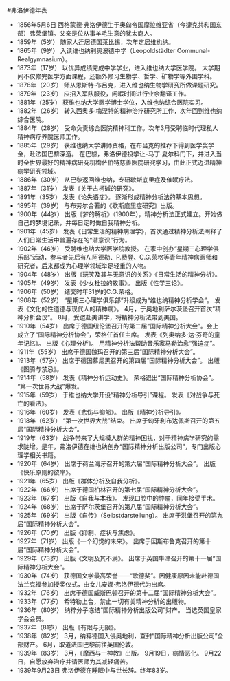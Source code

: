 ﻿#弗洛伊德年表
* 1856年5月6日
西格蒙德·弗洛伊德生于奥匈帝国摩拉维亚省（今捷克共和国东部）弗莱堡镇。父亲是位从事羊毛生意的犹太商人。
* 1859年（5岁）
随家人迁居德国莱比锡，次年定居维也纳。
* 1865年（9岁）
入读维也纳利奥波德中学（Leopoldstädter Communal-Realgymnasium）。
* 1873年（17岁）
以优异成绩完成中学学业，进入维也纳大学医学院。
大学期间不仅修完医学方面课程，还额外修习生物学、哲学、矿物学等外围学科。
* 1876年（20岁）
师从恩斯特·布吕克，进入维也纳生物学研究所做课题研究。
* 1879年（23岁）
应招入军队服役，闲暇时间进行业余翻译工作。
* 1881年（25岁）
获维也纳大学医学博士学位，入维也纳综合医院实习。
* 1882年（26岁）
转入西奥多·梅涅特的精神治疗研究所工作，次年回到维也纳综合医院。
* 1884年（28岁）
受命负责综合医院精神科工作。次年3月受聘临时代理私人精神病疗养院医师工作。
* 1885年（29岁）
获维也纳大学讲师资格，在布吕克的推荐下得到医学奖学金，赴法国巴黎深造。
在巴黎，弗洛伊德投学让-马丁·夏尔科门下，并进入当时全世界最好的精神病研究机构萨伯特慈善医院研究学习，由此正式迈进精神病学研究领域。
* 1886年（30岁）
从巴黎返回维也纳，专研歇斯底里症及催眠疗法。
* 1887年（31岁）
发表《关于古柯碱的研究》。
* 1891年（35岁）
发表《论失语症》。
逐渐形成精神分析法的基本思想。
* 1895年（39岁）
与布劳尔合著的《歇斯底里症研究》出版。
* 1900年（44岁）
出版《梦的解析》（1900年），精神分析法正式建立。开始做自己的梦境记录，并每日定时做自我精神分析。
* 1901年（45岁）
发表《日常生活的精神病理学》，首次通过精神分析法阐释了人们日常生活中普遍存在的“潜意识”行为。
* 1902年（46岁）
受聘维也纳大学医学院教授。
在家中创办“星期三心理学俱乐部”活动，参与者先后有A.阿德勒、P.费登、C.G.荣格等青年精神病医师和研究者，后来都成为心理学领域举足轻重的人物。
* 1904年（48岁）
出版《玩笑及其与无意识的关系》《日常生活的精神分析》。
* 1905年（49岁）
发表《少女杜拉的故事》。
出版《性学三论》。
* 1906年（50岁）
结交时年31岁的C.G.荣格。
* 1908年（52岁）
“星期三心理学俱乐部”升级成为“维也纳精神分析学会”。
发表《文化的性道德与现代人的精神病》。
4月，于奥地利萨尔茨堡召开首次“精神分析会议”。
8月，受邀赴美讲学，将精神分析法带到美国。
* 1910年（54岁）
出席于德国纽伦堡召开的第二届“国际精神分析大会”。会上成立了“国际精神分析协会”，荣格任首任主席。
发表《列奥纳多·达·芬奇的童年记忆》。
出版《心理分析》。
用精神分析法帮助音乐家马勒治愈“强迫症”。
* 1911年（55岁）
出席于德国魏玛召开的第三届“国际精神分析大会”。
* 1913年（57岁）
出席于德国慕尼黑召开的第四届“国际精神分析大会”。
出版《图腾与禁忌》。
* 1914年（58岁）
发表《精神分析运动史》。
荣格退出“国际精神分析协会”。
“第一次世界大战”爆发。
* 1915年（59岁）
于维也纳大学开设“精神分析导引”课程。
发表《对战争与死亡的看法》。
* 1916年（60岁）
发表《悲伤与抑郁》。
出版《精神分析导引》。
* 1918年（62岁）
“第一次世界大战”结束。
出席于匈牙利布达佩斯召开的第五届“国际精神分析大会”。
* 1919年（63岁）
战争带来了大规模人群的精神困扰，对于精神病学研究的需求陡增。是年，弗洛伊德在维也纳创办“国际精神分析出版公司”，专门出版心理学相关书籍。
* 1920年（64岁）
出席于荷兰海牙召开的第六届“国际精神分析大会”。
出版《快乐原则的彼岸》。
* 1921年（65岁）
出版《群体分析及自我分析》。
* 1922年（66岁）
出席于德国柏林召开的第七届“国际精神分析大会”。
* 1923年（67岁）
出版《自我与本我》。
发现口腔中的肿瘤，同年接受手术。
* 1924年（68岁）
出席于萨尔茨堡召开的第八届“国际精神分析大会”。
* 1925年（69岁）
出版《自传》（Selbstdarstellung）。
出席于洪堡召开的第九届“国际精神分析大会”。
* 1926年（70岁）
出版《抑制、症状与焦虑》。
* 1927年（71岁）
出版《一个幻觉的未来》。
出席于因斯布鲁克召开的第十届“国际精神分析大会”。
* 1929年（73岁）
出版《文明及其不满》。
出席于英国牛津召开的第十一届“国际精神分析大会”。
* 1930年（74岁）
获德国文学最高荣誉——“歌德奖”。因健康原因未能赴德国法兰克福参加授奖仪式，由女儿安娜·弗洛伊德代为出席。
* 1932年（76岁）
出席于德国威斯巴顿召开的第十二届“国际精神分析大会”。
* 1933年（77岁）
希特勒上台，禁止一切有关精神分析的出版物。
* 1936年（80岁）
纳粹分子冻结“国际精神分析出版公司”财产。
当选英国皇家学会会员。
* 1937年（81岁）
出版《有限与无限》。
* 1938年（82岁）
3月，纳粹德国入侵奥地利，查封“国际精神分析出版公司”全部财产。
6月，取道法国巴黎前往英国伦敦。
* 1939年（83岁）
3月，《摩西与一神教》出版。
9月19日，病情恶化。
9月22日，自愿放弃治疗并请医师为其减轻痛苦。
* 1939年9月23日
弗洛伊德在睡眠中与世长辞。终年83岁。
